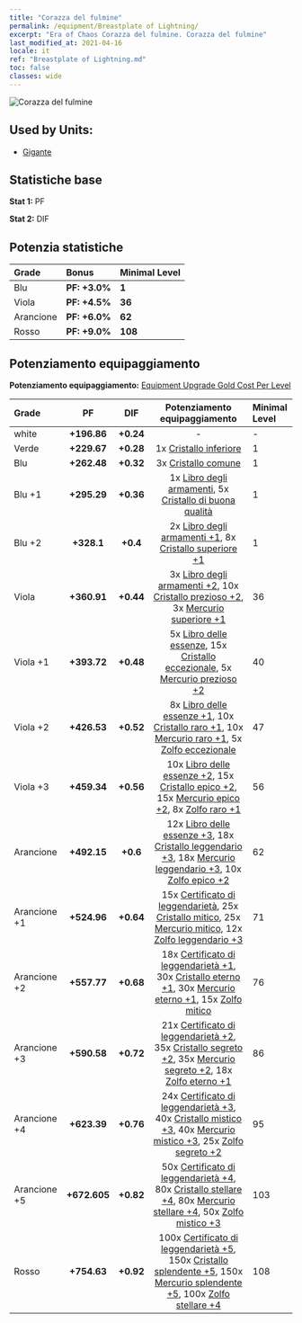 ```yaml
---
title: "Corazza del fulmine"
permalink: /equipment/Breastplate of Lightning/
excerpt: "Era of Chaos Corazza del fulmine. Corazza del fulmine"
last_modified_at: 2021-04-16
locale: it
ref: "Breastplate of Lightning.md"
toc: false
classes: wide
---
```


  ![Corazza del fulmine](/images/e/e_6074.png)

## Used by Units:

* [Gigante](/it/units/Giant/) 


## Statistiche base
 **Stat 1:** PF

 **Stat 2:** DIF

## Potenzia statistiche

  |     Grade    |   Bonus | Minimal Level | 
  |:-------------|:--------|:--------------| 
  | Blu | **PF: +3.0%** | **1** | 
  | Viola | **PF: +4.5%** | **36** | 
  | Arancione | **PF: +6.0%** | **62** | 
  | Rosso | **PF: +9.0%** | **108** | 


## Potenziamento equipaggiamento
 **Potenziamento equipaggiamento:** [Equipment Upgrade Gold Cost Per Level](/equipment/EquipmentUpgradeCostPerLevel/) 

  |          Grade      | PF | DIF | Potenziamento equipaggiamento | Minimal Level |
  |:--------------------|:---------:|:---------:|:----------------:|:--------------|
  | white | **+196.86** | **+0.24** | - | - |
  | Verde | **+229.67** | **+0.28** | 1x [Cristallo inferiore](/it/Items/mat_5/) | 1 |
  | Blu | **+262.48** | **+0.32** | 3x [Cristallo comune](/it/Items/mat_11/) | 1 |
  | Blu +1 | **+295.29** | **+0.36** | 1x [Libro degli armamenti](/it/Items/mat_18/), 5x [Cristallo di buona qualità](/it/Items/mat_17/) | 1 |
  | Blu +2 | **+328.1** | **+0.4** | 2x [Libro degli armamenti +1](/it/Items/mat_25/), 8x [Cristallo superiore +1](/it/Items/mat_24/) | 1 |
  | Viola | **+360.91** | **+0.44** | 3x [Libro degli armamenti +2](/it/Items/mat_32/), 10x [Cristallo prezioso +2](/it/Items/mat_31/), 3x [Mercurio superiore +1](/it/Items/mat_21/) | 36 |
  | Viola +1 | **+393.72** | **+0.48** | 5x [Libro delle essenze](/it/Items/mat_39/), 15x [Cristallo eccezionale](/it/Items/mat_38/), 5x [Mercurio prezioso +2](/it/Items/mat_28/) | 40 |
  | Viola +2 | **+426.53** | **+0.52** | 8x [Libro delle essenze +1](/it/Items/mat_46/), 10x [Cristallo raro +1](/it/Items/mat_45/), 10x [Mercurio raro +1](/it/Items/mat_42/), 5x [Zolfo eccezionale](/it/Items/mat_36/) | 47 |
  | Viola +3 | **+459.34** | **+0.56** | 10x [Libro delle essenze +2](/it/Items/mat_53/), 15x [Cristallo epico +2](/it/Items/mat_52/), 15x [Mercurio epico +2](/it/Items/mat_49/), 8x [Zolfo raro +1](/it/Items/mat_43/) | 56 |
  | Arancione | **+492.15** | **+0.6** | 12x [Libro delle essenze +3](/it/Items/mat_60/), 18x [Cristallo leggendario +3](/it/Items/mat_59/), 18x [Mercurio leggendario +3](/it/Items/mat_56/), 10x [Zolfo epico +2](/it/Items/mat_50/) | 62 |
  | Arancione +1 | **+524.96** | **+0.64** | 15x [Certificato di leggendarietà](/it/Items/mat_67/), 25x [Cristallo mitico](/it/Items/mat_66/), 25x [Mercurio mitico](/it/Items/mat_63/), 12x [Zolfo leggendario +3](/it/Items/mat_57/) | 71 |
  | Arancione +2 | **+557.77** | **+0.68** | 18x [Certificato di leggendarietà +1](/it/Items/mat_74/), 30x [Cristallo eterno +1](/it/Items/mat_73/), 30x [Mercurio eterno +1](/it/Items/mat_70/), 15x [Zolfo mitico](/it/Items/mat_64/) | 76 |
  | Arancione +3 | **+590.58** | **+0.72** | 21x [Certificato di leggendarietà +2](/it/Items/mat_81/), 35x [Cristallo segreto +2](/it/Items/mat_80/), 35x [Mercurio segreto +2](/it/Items/mat_77/), 18x [Zolfo eterno +1](/it/Items/mat_71/) | 86 |
  | Arancione +4 | **+623.39** | **+0.76** | 24x [Certificato di leggendarietà +3](/it/Items/mat_88/), 40x [Cristallo mistico +3](/it/Items/mat_87/), 40x [Mercurio mistico +3](/it/Items/mat_84/), 25x [Zolfo segreto +2](/it/Items/mat_78/) | 95 |
  | Arancione +5 | **+672.605** | **+0.82** | 50x [Certificato di leggendarietà +4](/it/Items/mat_95/), 80x [Cristallo stellare +4](/it/Items/mat_94/), 80x [Mercurio stellare +4](/it/Items/mat_91/), 50x [Zolfo mistico +3](/it/Items/mat_85/) | 103 |
  | Rosso | **+754.63** | **+0.92** | 100x [Certificato di leggendarietà +5](/it/Items/mat_102/), 150x [Cristallo splendente +5](/it/Items/mat_101/), 150x [Mercurio splendente +5](/it/Items/mat_98/), 100x [Zolfo stellare +4](/it/Items/mat_92/) | 108 |

